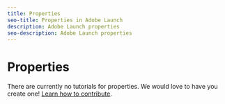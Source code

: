 ```yaml
---
title: Properties
seo-title: Properties in Adobe Launch
description: Adobe Launch properties
seo-description: Adobe Launch properties
---
```


# Properties

There are currently no tutorials for properties. We would love to have you create one! [Learn how to contribute](/contributing.md).
